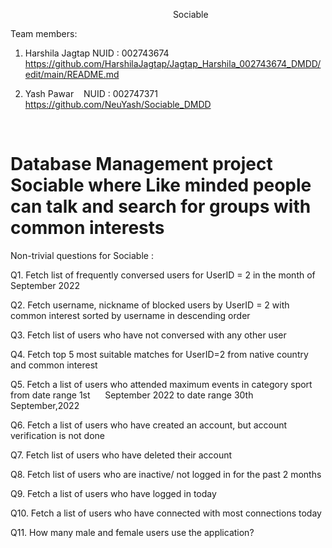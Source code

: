                                                                   Sociable

Team members: 

1. Harshila Jagtap
   NUID : 002743674
   https://github.com/HarshilaJagtap/Jagtap_Harshila_002743674_DMDD/edit/main/README.md

2. Yash Pawar
   NUID : 002747371
   https://github.com/NeuYash/Sociable_DMDD

              

# Database Management project Sociable where Like minded people can talk and search for groups with common interests


Non-trivial questions for Sociable :


Q1. Fetch list of frequently conversed users for UserID = 2 in the month of September 2022  


Q2. Fetch username, nickname of blocked users by UserID = 2 with common interest sorted by username in descending order  


Q3. Fetch list of users who have not conversed with any other user  


Q4. Fetch top 5 most suitable matches for UserID=2 from native country and common interest  


Q5. Fetch a list of users who attended maximum events in category sport from date range 1st      September 2022 to date range 30th September,2022 


Q6. Fetch a list of users who have created an account, but account verification is not done 


Q7. Fetch list of users who have deleted their account 


Q8. Fetch list of users who are inactive/ not logged in for the past 2 months 


Q9. Fetch a list of users who have logged in today 


Q10. Fetch a list of users who have connected with most connections today


Q11. How many male and female users use the application?
